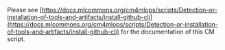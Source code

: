 Please see [https://docs.mlcommons.org/cm4mlops/scripts/Detection-or-installation-of-tools-and-artifacts/install-github-cli](https://docs.mlcommons.org/cm4mlops/scripts/Detection-or-installation-of-tools-and-artifacts/install-github-cli) for the documentation of this CM script.
